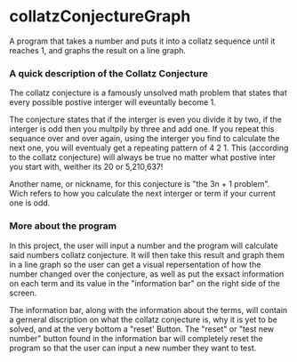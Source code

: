 # collatzConjectureGraph
A program that takes a number and puts it into a collatz sequence until it reaches 1, and graphs the result on a line graph.

### A quick description of the Collatz Conjecture
The collatz conjecture is a famously unsolved math problem that states that every possible postive interger will eveuntally become 1.

The conjecture states that if the interger is even you divide it by two, if the interger is odd then you multpily by three and add one. If you repeat this sequance over and over again, using the interger you find to calculate the next one, you will eventualy get a repeating pattern of 4 2 1. This (according to the collatz conjecture) will always be true no matter what postive inter you start with, weither its 20 or 5,210,637!

Another name, or nickname, for this conjecture is "the 3n + 1 problem". Wich refers to how you calculate the next interger or term if your current one is odd.

### More about the program
In this project, the user will input a number and the program will calculate said numbers collatz conjecture. It will then take this result and graph them in a line graph so the user can get a visual repersentation of how the number changed over the conjecture, as well as put the exsact information on each term and its value in the "information bar" on the right side of the screen.

The information bar, along with the information about the terms, will contain a gerneral discription on what the collatz conjecture is, why it is yet to be solved, and at the very bottom a "reset' Button. The "reset" or "test new number" button found in the information bar will completely reset the program so that the user can input a new number they want to test.

